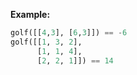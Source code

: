 **Example:**

```python
golf([[4,3], [6,3]]) == -6
golf([[1, 3, 2],
      [1, 1, 4],
      [2, 2, 1]]) == 14
```
